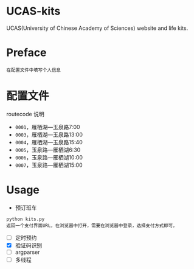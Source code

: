 # UCAS-kits
UCAS(University of Chinese Academy of Sciences) website and life kits.

# Preface
```
在配置文件中填写个人信息
```


# 配置文件
routecode 说明
* `0001`，雁栖湖—玉泉路7:00
* `0003`，雁栖湖—玉泉路13:00
* `0004`，雁栖湖—玉泉路15:40
* `0005`，玉泉路—雁栖湖6:30
* `0006`，玉泉路—雁栖湖10:00
* `0007`，玉泉路—雁栖湖15:00

# Usage
* 预订班车
```
python kits.py
返回一个支付界面URL，在浏览器中打开，需要在浏览器中登录，选择支付方式即可。
```

- [ ] 定时预约
- [x] 验证码识别
- [ ] argparser
- [ ] 多线程